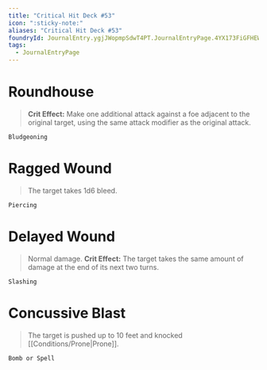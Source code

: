 ```yaml
---
title: "Critical Hit Deck #53"
icon: ":sticky-note:"
aliases: "Critical Hit Deck #53"
foundryId: JournalEntry.ygjJWopmpSdwT4PT.JournalEntryPage.4YX173FiGFHEW0YY
tags:
  - JournalEntryPage
---
```

# Roundhouse

> **Crit Effect:** Make one additional attack against a foe adjacent to the original target, using the same attack modifier as the original attack.

`Bludgeoning`

# Ragged Wound

> The target takes 1d6 bleed.

`Piercing`

# Delayed Wound

> Normal damage. **Crit Effect:** The target takes the same amount of damage at the end of its next two turns.

`Slashing`

# Concussive Blast

> The target is pushed up to 10 feet and knocked [[Conditions/Prone|Prone]].

`Bomb or Spell`